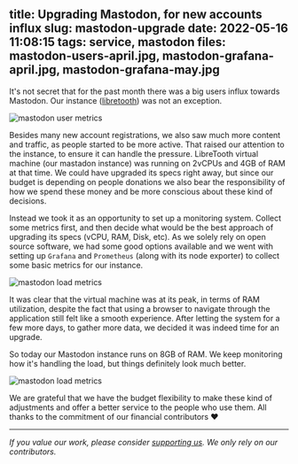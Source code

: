 title: Upgrading Mastodon, for new accounts influx
slug: mastodon-upgrade
date: 2022-05-16 11:08:15
tags: service, mastodon
files: mastodon-users-april.jpg, mastodon-grafana-april.jpg, mastodon-grafana-may.jpg
---

It's not secret that for the past month there was a big users influx towards Mastodon.
Our instance ([libretooth](https://libretooth.gr/)) was not an exception.

![mastodon user metrics](mastodon-users-april.jpg)

Besides many new account registrations, we also saw much more content and traffic, as people started to be more active.
That raised our attention to the instance, to ensure it can handle the pressure.
LibreTooth virtual machine (our mastadon instance) was running on 2vCPUs and 4GB of RAM at that time.
We could have upgraded its specs right away, but since our budget is depending on people donations we also bear the responsibility of how we spend these money and be more conscious about these kind of decisions.

Instead we took it as an opportunity to set up a monitoring system. Collect some metrics first, and then decide what would be the best approach of upgrading its specs (vCPU, RAM, Disk, etc).
As we solely rely on open source software, we had some good options available and we went with setting up `Grafana` and `Prometheus` (along with its node exporter) to collect some basic metrics for our instance.

![mastodon load metrics](mastodon-grafana-april.jpg)

It was clear that the virtual machine was at its peak, in terms of RAM utilization, despite the fact that using a browser to navigate through the application still felt like a smooth experience. After letting the system for a few more days, to gather more data, we decided it was indeed time for an upgrade.

So today our Mastodon instance runs on 8GB of RAM. We keep monitoring how it's handling the load, but things definitely look much better.

![mastodon load metrics](mastodon-grafana-may.jpg)

We are grateful that we have the budget flexibility to make these kind of adjustments and offer a better service to the people who use them. All thanks to the commitment of our financial contributors ❤️

---

*If you value our work, please consider [supporting us](https://opencollective.com/libreops/). We only rely on our contributors.*

